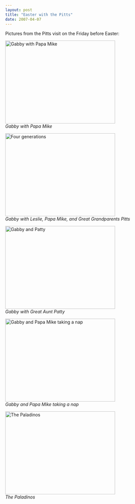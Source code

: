 ```yaml
---
layout: post
title: "Easter with the Pitts"
date: 2007-04-07
---
```


<p>Pictures from the Pitts visit on the Friday before Easter:</p>
<p><img height="263" alt="Gabby with Papa Mike" src="http://www.thepaladinos.com/Portals/thepaladinos/Blog/Files/1/22/P1000460 (Custom).JPG " width="350"/><br/>
<em>Gabby with Papa Mike</em></p>
<p><img height="263" alt="Four generations" src="http://www.thepaladinos.com/Portals/thepaladinos/Blog/Files/1/22/P1000456%20(Custom).JPG" width="350"/><br/>
<em>Gabby with Leslie, Papa Mike, and Great Grandparents Pitts</em></p>
<p><img height="263" alt="Gabby and Patty" src="http://www.thepaladinos.com/Portals/thepaladinos/Blog/Files/1/22/P1000467 (Custom).JPG " width="350"/><br/>
<em>Gabby with Great Aunt Patty</em></p>
<p><img height="263" alt="Gabby and Papa Mike taking a nap" src="http://www.thepaladinos.com/Portals/thepaladinos/Blog/Files/1/22/P1000464 (Custom).JPG " width="350"/><br/>
<em>Gabby and Papa Mike taking a nap</em></p>
<p><img height="263" alt="The Paladinos" src="http://www.thepaladinos.com/Portals/thepaladinos/Blog/Files/1/22/P1000459 (Custom).JPG " width="350"/><br/>
<em>The Paladinos</em></p>

